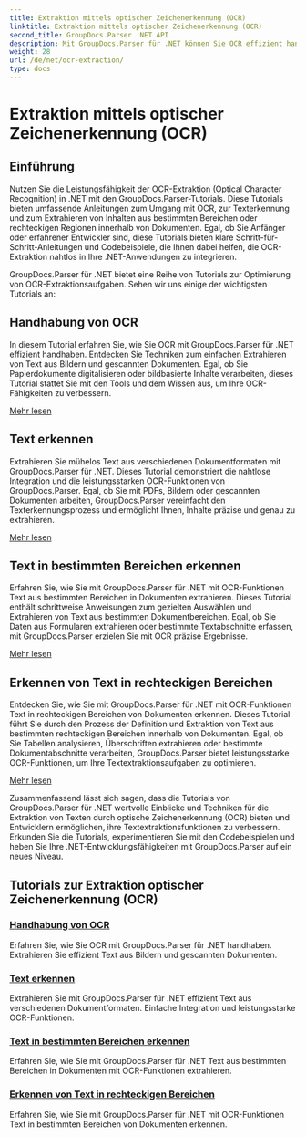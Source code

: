 ```yaml
---
title: Extraktion mittels optischer Zeichenerkennung (OCR)
linktitle: Extraktion mittels optischer Zeichenerkennung (OCR)
second_title: GroupDocs.Parser .NET API
description: Mit GroupDocs.Parser für .NET können Sie OCR effizient handhaben und Text aus Bildern und Dokumenten extrahieren. Erweitern Sie noch heute Ihre OCR-Fähigkeiten!
weight: 28
url: /de/net/ocr-extraction/
type: docs
---
```

# Extraktion mittels optischer Zeichenerkennung (OCR)


## Einführung

Nutzen Sie die Leistungsfähigkeit der OCR-Extraktion (Optical Character Recognition) in .NET mit den GroupDocs.Parser-Tutorials. Diese Tutorials bieten umfassende Anleitungen zum Umgang mit OCR, zur Texterkennung und zum Extrahieren von Inhalten aus bestimmten Bereichen oder rechteckigen Regionen innerhalb von Dokumenten. Egal, ob Sie Anfänger oder erfahrener Entwickler sind, diese Tutorials bieten klare Schritt-für-Schritt-Anleitungen und Codebeispiele, die Ihnen dabei helfen, die OCR-Extraktion nahtlos in Ihre .NET-Anwendungen zu integrieren.

GroupDocs.Parser für .NET bietet eine Reihe von Tutorials zur Optimierung von OCR-Extraktionsaufgaben. Sehen wir uns einige der wichtigsten Tutorials an:

## Handhabung von OCR
In diesem Tutorial erfahren Sie, wie Sie OCR mit GroupDocs.Parser für .NET effizient handhaben. Entdecken Sie Techniken zum einfachen Extrahieren von Text aus Bildern und gescannten Dokumenten. Egal, ob Sie Papierdokumente digitalisieren oder bildbasierte Inhalte verarbeiten, dieses Tutorial stattet Sie mit den Tools und dem Wissen aus, um Ihre OCR-Fähigkeiten zu verbessern.

[Mehr lesen](./handling-ocr/)

## Text erkennen
Extrahieren Sie mühelos Text aus verschiedenen Dokumentformaten mit GroupDocs.Parser für .NET. Dieses Tutorial demonstriert die nahtlose Integration und die leistungsstarken OCR-Funktionen von GroupDocs.Parser. Egal, ob Sie mit PDFs, Bildern oder gescannten Dokumenten arbeiten, GroupDocs.Parser vereinfacht den Texterkennungsprozess und ermöglicht Ihnen, Inhalte präzise und genau zu extrahieren.

[Mehr lesen](./recognizing-text/)

## Text in bestimmten Bereichen erkennen
Erfahren Sie, wie Sie mit GroupDocs.Parser für .NET mit OCR-Funktionen Text aus bestimmten Bereichen in Dokumenten extrahieren. Dieses Tutorial enthält schrittweise Anweisungen zum gezielten Auswählen und Extrahieren von Text aus bestimmten Dokumentbereichen. Egal, ob Sie Daten aus Formularen extrahieren oder bestimmte Textabschnitte erfassen, mit GroupDocs.Parser erzielen Sie mit OCR präzise Ergebnisse.

[Mehr lesen](./recognizing-text-in-specific-areas/)

## Erkennen von Text in rechteckigen Bereichen
Entdecken Sie, wie Sie mit GroupDocs.Parser für .NET mit OCR-Funktionen Text in rechteckigen Bereichen von Dokumenten erkennen. Dieses Tutorial führt Sie durch den Prozess der Definition und Extraktion von Text aus bestimmten rechteckigen Bereichen innerhalb von Dokumenten. Egal, ob Sie Tabellen analysieren, Überschriften extrahieren oder bestimmte Dokumentabschnitte verarbeiten, GroupDocs.Parser bietet leistungsstarke OCR-Funktionen, um Ihre Textextraktionsaufgaben zu optimieren.

[Mehr lesen](./recognizing-text-in-rectangular-regions/)

Zusammenfassend lässt sich sagen, dass die Tutorials von GroupDocs.Parser für .NET wertvolle Einblicke und Techniken für die Extraktion von Texten durch optische Zeichenerkennung (OCR) bieten und Entwicklern ermöglichen, ihre Textextraktionsfunktionen zu verbessern. Erkunden Sie die Tutorials, experimentieren Sie mit den Codebeispielen und heben Sie Ihre .NET-Entwicklungsfähigkeiten mit GroupDocs.Parser auf ein neues Niveau.
## Tutorials zur Extraktion optischer Zeichenerkennung (OCR)
### [Handhabung von OCR](./handling-ocr/)
Erfahren Sie, wie Sie OCR mit GroupDocs.Parser für .NET handhaben. Extrahieren Sie effizient Text aus Bildern und gescannten Dokumenten.
### [Text erkennen](./recognizing-text/)
Extrahieren Sie mit GroupDocs.Parser für .NET effizient Text aus verschiedenen Dokumentformaten. Einfache Integration und leistungsstarke OCR-Funktionen.
### [Text in bestimmten Bereichen erkennen](./recognizing-text-in-specific-areas/)
Erfahren Sie, wie Sie mit GroupDocs.Parser für .NET Text aus bestimmten Bereichen in Dokumenten mit OCR-Funktionen extrahieren.
### [Erkennen von Text in rechteckigen Bereichen](./recognizing-text-in-rectangular-regions/)
Erfahren Sie, wie Sie mit GroupDocs.Parser für .NET mit OCR-Funktionen Text in bestimmten Bereichen von Dokumenten erkennen.